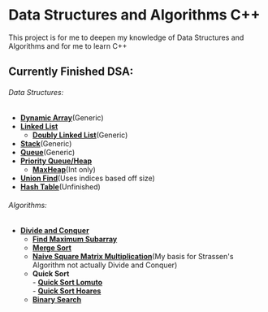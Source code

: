 # Data Structures and Algorithms C++
 
This project is for me to deepen my knowledge of Data Structures and Algorithms and for me to learn C++

## Currently Finished DSA:
###### Data Structures:
 - [**Dynamic Array**](Data%20Structures/DynamicArray/DynamicArray.cpp)(Generic)  
 - [**Linked List**](Data%20Structures/LinkedList)  
   - [**Doubly Linked List**](Data%20Structures/LinkedList/DoublyLinkedList.cpp)(Generic)  
 - [**Stack**](Data%20Structures/Stack/Stack.cpp)(Generic)  
 - [**Queue**](Data%20Structures/Queue/Queue.cpp)(Generic)  
 - [**Priority Queue/Heap**](Data%20Structures/PriorityQueue&Heaps)  
   - [**MaxHeap**](Data%20Structures/PriorityQueue&Heaps/MaxHeap.cpp)(Int only)  
 - [**Union Find**](Data%20Structures/UnionFind/UnionFind.cpp)(Uses indices based off size)  
 - [**Hash Table**](Data%20Structures/HashTables)(Unfinished)
 ###### Algorithms:
 - [**Divide and Conquer**](Algorithms/DivideAndConquer)   
   - [**Find Maximum Subarray**](Algorithms/DivideAndConquer/FindMaximumSubarray.cpp)   
   - [**Merge Sort**](Algorithms/DivideAndConquer/MergeSort.cpp)   
   - [**Naive Square Matrix Multiplication**](Algorithms/DivideAndConquer/NaiveSquareMatrixMult.cpp)(My basis for Strassen's Algorithm not actually Divide and Conquer)   
   - **Quick Sort**   
         - [**Quick Sort Lomuto**](Algorithms/DivideAndConquer/QuickSort.cpp)  
         - [**Quick Sort Hoares**](Algorithms/DivideAndConquer/QuickSortHoares.cpp)   
   - [**Binary Search**](Algorithms/DivideAndConquer/BinarySearch.cpp)  
